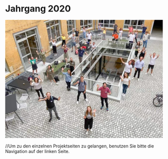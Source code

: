 # Jahrgang 2020

![alt](t4g_group_2020.jpg)

//Um zu den einzelnen Projektseiten zu gelangen, benutzen Sie bitte die Navigation auf der linken Seite.


